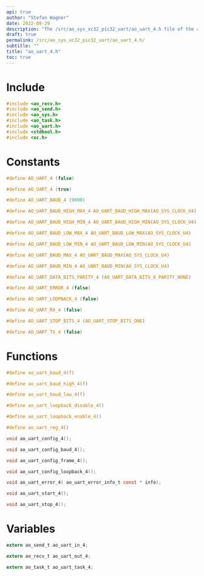 ```yaml
---
api: true
author: "Stefan Wagner"
date: 2022-08-29
description: "The /src/ao_sys_xc32_pic32_uart/ao_uart_4.h file of the ao real-time operating system."
draft: true
permalink: /src/ao_sys_xc32_pic32_uart/ao_uart_4.h/
subtitle: ""
title: "ao_uart_4.h"
toc: true
---
```


# Include

```c
#include <ao_recv.h>
#include <ao_send.h>
#include <ao_sys.h>
#include <ao_task.h>
#include <ao_uart.h>
#include <stdbool.h>
#include <xc.h>
```

# Constants

```c
#define AO_UART_4 (false)
```

```c
#define AO_UART_4 (true)
```

```c
#define AO_UART_BAUD_4 (9600)
```

```c
#define AO_UART_BAUD_HIGH_MAX_4 AO_UART_BAUD_HIGH_MAX(AO_SYS_CLOCK_U4)
```

```c
#define AO_UART_BAUD_HIGH_MIN_4 AO_UART_BAUD_HIGH_MIN(AO_SYS_CLOCK_U4)
```

```c
#define AO_UART_BAUD_LOW_MAX_4 AO_UART_BAUD_LOW_MAX(AO_SYS_CLOCK_U4)
```

```c
#define AO_UART_BAUD_LOW_MIN_4 AO_UART_BAUD_LOW_MIN(AO_SYS_CLOCK_U4)
```

```c
#define AO_UART_BAUD_MAX_4 AO_UART_BAUD_MAX(AO_SYS_CLOCK_U4)
```

```c
#define AO_UART_BAUD_MIN_4 AO_UART_BAUD_MIN(AO_SYS_CLOCK_U4)
```

```c
#define AO_UART_DATA_BITS_PARITY_4 (AO_UART_DATA_BITS_8_PARITY_NONE)
```

```c
#define AO_UART_ERROR_4 (false)
```

```c
#define AO_UART_LOOPBACK_4 (false)
```

```c
#define AO_UART_RX_4 (false)
```

```c
#define AO_UART_STOP_BITS_4 (AO_UART_STOP_BITS_ONE)
```

```c
#define AO_UART_TX_4 (false)
```

# Functions

```c
#define ao_uart_baud_4(f)
```

```c
#define ao_uart_baud_high_4(f)
```

```c
#define ao_uart_baud_low_4(f)
```

```c
#define ao_uart_loopback_disable_4()
```

```c
#define ao_uart_loopback_enable_4()
```

```c
#define ao_uart_reg_4()
```

```c
void ao_uart_config_4();
```

```c
void ao_uart_config_baud_4();
```

```c
void ao_uart_config_frame_4();
```

```c
void ao_uart_config_loopback_4();
```

```c
void ao_uart_error_4( ao_uart_error_info_t const * info);
```

```c
void ao_uart_start_4();
```

```c
void ao_uart_stop_4();
```

# Variables

```c
extern ao_send_t ao_uart_in_4;
```

```c
extern ao_recv_t ao_uart_out_4;
```

```c
extern ao_task_t ao_uart_task_4;
```

